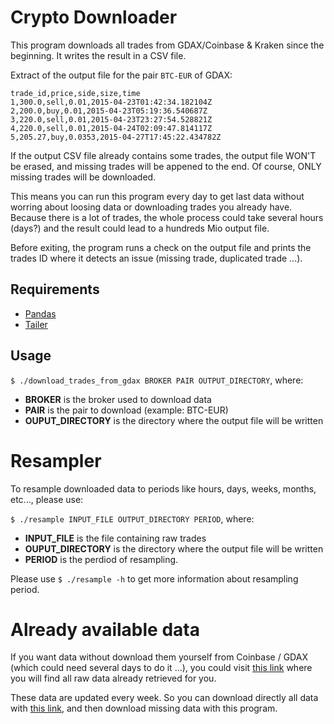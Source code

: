 # Crypto Downloader
This program downloads all trades from GDAX/Coinbase & Kraken since the beginning.
It writes the result in a CSV file.

Extract of the output file for the pair `BTC-EUR` of GDAX:
```
trade_id,price,side,size,time
1,300.0,sell,0.01,2015-04-23T01:42:34.182104Z
2,200.0,buy,0.01,2015-04-23T05:19:36.540687Z
3,220.0,sell,0.01,2015-04-23T23:27:54.528821Z
4,220.0,sell,0.01,2015-04-24T02:09:47.814117Z
5,205.27,buy,0.0353,2015-04-27T17:45:22.434782Z
```

If the output CSV file already contains some trades, the output file WON'T be erased, and missing trades will be appened to the end.
Of course, ONLY missing trades will be downloaded.

This means you can run this program every day to get last data without worring about loosing data or downloading trades you already have.
Because there is a lot of trades, the whole process could take several hours (days?) and the result could lead to a hundreds Mio output file.

Before exiting, the program runs a check on the output file and prints the trades ID where it detects an issue (missing trade, duplicated trade ...).

## Requirements
* [Pandas](http://pandas.pydata.org)
* [Tailer](https://pypi.python.org/pypi/tailer)

## Usage
`$ ./download_trades_from_gdax BROKER PAIR OUTPUT_DIRECTORY`, where:
* **BROKER** is the broker used to download data
* **PAIR** is the pair to download (example: BTC-EUR)
* **OUPUT_DIRECTORY** is the directory where the output file will be written

# Resampler
To resample downloaded data to periods like hours, days, weeks, months, etc..., please use:

`$ ./resample INPUT_FILE OUTPUT_DIRECTORY PERIOD`, where:
* **INPUT_FILE** is the file containing raw trades
* **OUPUT_DIRECTORY** is the directory where the output file will be written
* **PERIOD** is the perdiod of resampling.

Please use `$ ./resample -h` to get more information about resampling period.

# Already available data
If you want data without download them yourself from Coinbase / GDAX (which could need several days to do it ...), you could visit [this link](https://manunalepa.wordpress.com/2017/11/14/bitcoin-ethereum-litecoin-exchanges-raw-data-from-coinbase-gdax-are-available-here) where you will find all raw data already retrieved for you.

These data are updated every week. So you can download directly all data with [this link](https://manunalepa.wordpress.com/2017/11/14/bitcoin-ethereum-litecoin-exchanges-raw-data-from-coinbase-gdax-are-available-here), and then download missing data with this program.

